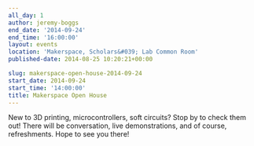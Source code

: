 ```yaml
---
all_day: 1
author: jeremy-boggs
end_date: '2014-09-24'
end_time: '16:00:00'
layout: events
location: 'Makerspace, Scholars&#039; Lab Common Room'
published-date: 2014-08-25 10:20:21+00:00

slug: makerspace-open-house-2014-09-24
start_date: 2014-09-24
start_time: '14:00:00'
title: Makerspace Open House
---
```


New to 3D printing, microcontrollers, soft circuits? Stop by to check them out! There will be conversation, live demonstrations, and of course, refreshments. Hope to see you there!
